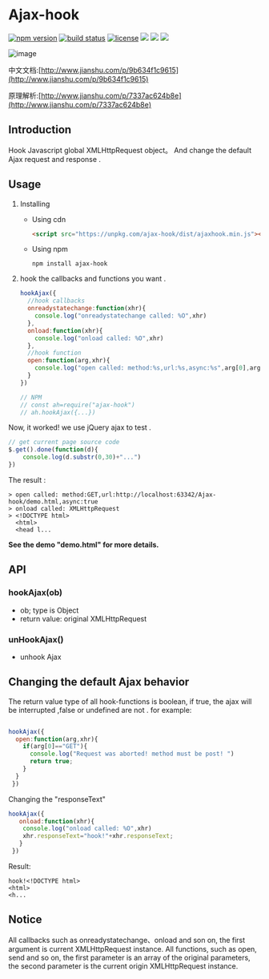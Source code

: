 # Ajax-hook

[![npm version](https://img.shields.io/npm/v/ajax-hook.svg)](https://www.npmjs.org/package/ajax-hook) [![build status](https://travis-ci.org/wendux/Ajax-hook.svg?branch=master)](https://travis-ci.org/wendux/Ajax-hook) [![license](https://img.shields.io/github/license/mashape/apistatus.svg)](https://opensource.org/licenses/mit-license.php) ![](https://img.shields.io/badge/typeScript-support-orange.svg)  ![](https://img.shields.io/badge/support-%3E%3Des5-orange.svg) ![](https://img.shields.io/github/size/wendux/Ajax-hook/dist/ajaxhook.min.js.svg)



![image](https://github.com/wendux/Ajax-hook/raw/master/ajaxhook.png)

中文文档:[http://www.jianshu.com/p/9b634f1c9615](http://www.jianshu.com/p/9b634f1c9615)

原理解析:[http://www.jianshu.com/p/7337ac624b8e](http://www.jianshu.com/p/7337ac624b8e)

## Introduction

Hook Javascript global XMLHttpRequest  object。 And change the  default  Ajax  request and response .

## Usage

1. Installing

   - Using cdn 

     ```html
     <script src="https://unpkg.com/ajax-hook/dist/ajaxhook.min.js"></script>
     ```

   - Using npm

     ```shell
     npm install ajax-hook
     ```

2. hook the callbacks and functions you want .

   ```javascript
   hookAjax({
     //hook callbacks
     onreadystatechange:function(xhr){
       console.log("onreadystatechange called: %O",xhr)
     },
     onload:function(xhr){
       console.log("onload called: %O",xhr)
     },
     //hook function
     open:function(arg,xhr){
       console.log("open called: method:%s,url:%s,async:%s",arg[0],arg[1],arg[2])
     }
   })

   // NPM
   // const ah=require("ajax-hook")
   // ah.hookAjax({...})
   ```

Now, it worked! we use jQuery ajax  to test .

```javascript
// get current page source code 
$.get().done(function(d){
    console.log(d.substr(0,30)+"...")
})
```

The result :

```
> open called: method:GET,url:http://localhost:63342/Ajax-hook/demo.html,async:true
> onload called: XMLHttpRequest
> <!DOCTYPE html>
  <html>
  <head l...
```

**See the demo "demo.html" for more details.**

## API

### hookAjax(ob)

- ob; type is Object
- return value: original XMLHttpRequest

### unHookAjax()

- unhook Ajax 

## Changing the default Ajax behavior

The return value type of all hook-functions is boolean, if true, the ajax  will be interrupted ,false or undefined are not . for example:

```javascript

hookAjax({
  open:function(arg,xhr){
    if(arg[0]=="GET"){
      console.log("Request was aborted! method must be post! ")
      return true;
    }
  } 
 })
```

Changing the "responseText"

```javascript
hookAjax({
   onload:function(xhr){
    console.log("onload called: %O",xhr)
    xhr.responseText="hook!"+xhr.responseText;
   }
 })
```

Result:

```
hook!<!DOCTYPE html>
<html>
<h...
```



## Notice

All callbacks such as onreadystatechange、onload and son on, the first argument is current XMLHttpRequest instance. All functions, such as open, send and so on, the first parameter is an array of the original parameters, the second parameter is the current origin XMLHttpRequest instance.


